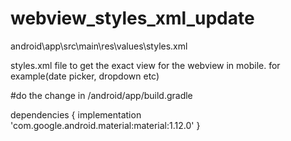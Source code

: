 # webview_styles_xml_update
android\app\src\main\res\values\styles.xml


styles.xml file to get the exact view for the webview in mobile. for example(date picker, dropdown etc)


#do the change in <my-app>/android/app/build.gradle

dependencies {
    implementation 'com.google.android.material:material:1.12.0'
}
